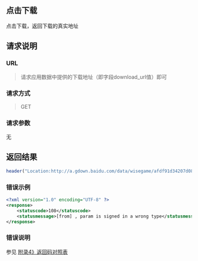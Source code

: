 ## 点击下载 ##
点击下载，返回下载的真实地址

## 请求说明 ##
### URL ###
> 请求应用数据中提供的下载地址（即字段download_url值）即可

### 请求方式 ###
> GET

### 请求参数 ###
无

## 返回结果 ##
```php
header("Location:http://a.gdown.baidu.com/data/wisegame/afdf91d34207d08a/huanledoudizhuHD_3439.apk");
```
### 错误示例 ###
```xml
<?xml version="1.0" encoding="UTF-8" ?>
<response>
    <statuscode>108</statuscode>
    <statusmessage>[from] , param is signed in a wrong type</statusmessage>
</response>
```
### 错误说明 ###
参见 [附录4》返回码对照表](/api?bdi_docs=1&action=intro&source=intro_extrainfo4&cur=natintro "附录4》返回码对照表")
